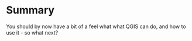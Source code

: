 Summary
=======
You should by now have a bit of a feel what what QGIS can do, and how to use it - so what next?
